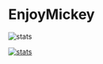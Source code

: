 # EnjoyMickey
![stats](https://github-readme-stats.vercel.app/api?username=EnjoyDev-Production&show_icons=true&theme=midnight-purple)</br>

[![stats](https://github-readme-stats.vercel.app/api/wakatime?username=EnjoyDev-Production&theme=midnight-purple)](https://wakatime.com/@EnjoyDev-Production)
